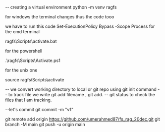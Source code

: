 -- creating a virtual environment 
python -m venv ragfs

for windows
the terminal changes thus the code tooo 

we have to run this code
Set-ExecutionPolicy Bypass -Scope Process
for the cmd terminal

ragfs\Scripts\activate.bat

for the powershell 

.\ragfs\Scripts\Activate.ps1


for the unix one

source ragfs\Scripts\activate


-- we convert working directory to local or git repo using git init command
--  to track file we write git add filename , git add.
-- git status to check the files that I am tracking.


--let's commit git commit  -m "v1"





git remote add origin https://github.com/umerahmed87/fs_rag_20dec.git
git branch -M main
git push -u origin main